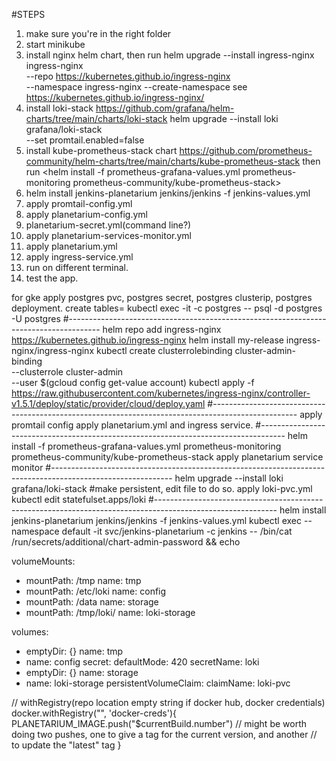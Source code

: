 #STEPS
1. make sure you're in the right folder
2. start minikube
3. install nginx helm chart, then run <minikube addons enable ingress>
   helm upgrade --install ingress-nginx ingress-nginx \
   --repo https://kubernetes.github.io/ingress-nginx \
   --namespace ingress-nginx --create-namespace
   see https://kubernetes.github.io/ingress-nginx/ 
4. install loki-stack https://github.com/grafana/helm-charts/tree/main/charts/loki-stack
   helm upgrade --install loki grafana/loki-stack \
   --set promtail.enabled=false
5. install kube-prometheus-stack chart https://github.com/prometheus-community/helm-charts/tree/main/charts/kube-prometheus-stack
   then run <helm install -f prometheus-grafana-values.yml prometheus-monitoring prometheus-community/kube-prometheus-stack>  
6. helm install jenkins-planetarium jenkins/jenkins -f jenkins-values.yml
7. apply promtail-config.yml
8. apply planetarium-config.yml
9. planetarium-secret.yml(command line?)
10. apply planetarium-services-monitor.yml
11. apply planetarium.yml
12. apply ingress-service.yml
13. run <minikube tunnel> on different terminal.
14. test the app.

for gke
apply postgres pvc, postgres secret, postgres clusterip, postgres deployment.
create tables= kubectl exec -it <podName> -c postgres -- psql -d postgres -U postgres
#--------------------------------------------------------------------------------------
helm repo add ingress-nginx https://kubernetes.github.io/ingress-nginx
helm install my-release ingress-nginx/ingress-nginx
kubectl create clusterrolebinding cluster-admin-binding \
--clusterrole cluster-admin \
--user $(gcloud config get-value account)
kubectl apply -f https://raw.githubusercontent.com/kubernetes/ingress-nginx/controller-v1.5.1/deploy/static/provider/cloud/deploy.yaml
#---------------------------------------------------------------------------------------------------
apply promtail config
apply planetarium.yml and ingress service.
#------------------------------------------------------------------------------------
helm install -f prometheus-grafana-values.yml prometheus-monitoring prometheus-community/kube-prometheus-stack
apply planetarium service monitor
#------------------------------------------------------------------------------------------------------------
helm upgrade --install loki grafana/loki-stack #make persistent, edit file to do so.
apply loki-pvc.yml
kubectl edit statefulset.apps/loki
#------------------------------------------------------------------------------------------------------------
helm install jenkins-planetarium jenkins/jenkins -f jenkins-values.yml
kubectl exec --namespace default -it svc/jenkins-planetarium -c jenkins -- /bin/cat /run/secrets/additional/chart-admin-password && echo

volumeMounts:
- mountPath: /tmp
name: tmp
- mountPath: /etc/loki
name: config
- mountPath: /data
name: storage
- mountPath: /tmp/loki/
name: loki-storage

volumes:
- emptyDir: {}
name: tmp
- name: config
secret:
defaultMode: 420
secretName: loki
- emptyDir: {}
name: storage
- name: loki-storage
persistentVolumeClaim:
claimName: loki-pvc


// withRegistry(repo location empty string if docker hub, docker credentials)
docker.withRegistry("", 'docker-creds'){
PLANETARIUM_IMAGE.push("$currentBuild.number")
// might be worth doing two pushes, one to give a tag for the current version, and another
// to update the "latest" tag
}